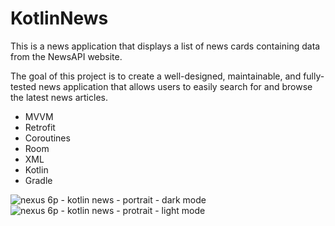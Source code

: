 # KotlinNews

This is a news application that displays a list of news cards containing data from the NewsAPI website. 

The goal of this project is to create a well-designed, maintainable, and fully-tested news application that allows users to easily search for and browse the latest news articles.

- MVVM
- Retrofit
- Coroutines
- Room
- XML
- Kotlin
- Gradle



![nexus 6p - kotlin news - portrait - dark mode](https://user-images.githubusercontent.com/86651172/216793641-54307d14-d659-4d5e-af92-d6e3f9c8dc42.PNG)
![nexus 6p - kotlin news - protrait - light mode](https://user-images.githubusercontent.com/86651172/216793649-0961b0a4-2c4b-4e3c-9920-9344a34b51cc.PNG)
